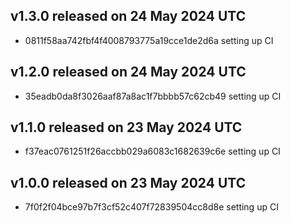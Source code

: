 ## v1.3.0 released on 24 May 2024 UTC
  * 0811f58aa742fbf4f4008793775a19cce1de2d6a setting up CI
## v1.2.0 released on 24 May 2024 UTC
  * 35eadb0da8f3026aaf87a8ac1f7bbbb57c62cb49 setting up CI
## v1.1.0 released on 23 May 2024 UTC
  * f37eac0761251f26accbb029a6083c1682639c6e setting up CI
## v1.0.0 released on 23 May 2024 UTC
  * 7f0f2f04bce97b7f3cf52c407f72839504cc8d8e setting up CI

